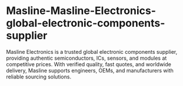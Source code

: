 # Masline-Masline-Electronics-global-electronic-components-supplier
Masline Electronics is a trusted global electronic components supplier, providing authentic semiconductors, ICs, sensors, and modules at competitive prices. With verified quality, fast quotes, and worldwide delivery, Masline supports engineers, OEMs, and manufacturers with reliable sourcing solutions.
